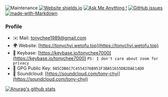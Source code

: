 ![Maintenance](https://img.shields.io/badge/Maintained%3F-yes-green.svg) [![Website shields.io](https://img.shields.io/website-up-down-green-red/https/tonychyi.wetofu.top.svg)](https://tonychyi.wetofu.top/) [![Ask Me Anything !](https://img.shields.io/badge/Ask%20me-anything-1abc9c.svg)](https://github.com/tonychee7000/tonychee7000/issues) [![GitHub issues](https://img.shields.io/github/issues/tonychee7000/tonychee7000.svg)](https://github.com/tonychee7000/tonychee7000/issues) [![made-with-Markdown](https://img.shields.io/badge/Made%20with-Markdown-1f425f.svg)](http://commonmark.org)

### Profile

* ✉️ Mail: [tonychee1989@gmail.com](mailto:tonychee1989@gmail.com)
* 🌍 Website: [https://tonychyi.wetofu.top](https://tonychyi.wetofu.top)
* 🔑 Keybase: [https://keybase.io/tonychee7000](https://keybase.io/tonychee7000) `PS: I don't care about zoom for privacy`
* 🔑 GPG Public Key: `985CDB6C7C4554376B951F3BA51655DB2DAE14DD`
* 🎵 Soundcloud: [https://soundcloud.com/tony-chyi](https://soundcloud.com/tony-chyi)

[![Anurag's github stats](https://github-readme-stats.vercel.app/api?username=tonychee7000)](https://github.com/anuraghazra/github-readme-stats)

<!--
**tonychee7000/tonychee7000** is a ✨ _special_ ✨ repository because its `README.md` (this file) appears on your GitHub profile.

Here are some ideas to get you started:

- 🔭 I’m currently working on ...
- 🌱 I’m currently learning ...
- 👯 I’m looking to collaborate on ...
- 🤔 I’m looking for help with ...
- 💬 Ask me about ...
- 📫 How to reach me: ...
- 😄 Pronouns: ...
- ⚡ Fun fact: ...
-->
